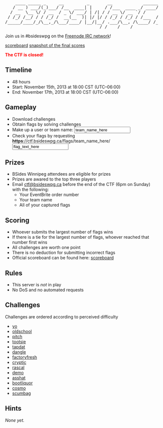 <!--# set var="title" value="BSidesWpgCTF" -->
<link rel="stylesheet" type="text/css" href="/main.css" />
<script type="text/javascript" src="/entry.js"></script>

<pre>
    ____ _____ _     __         _       __            __________________
   / __ ) ___/(_)___/ /__  ____| |     / /___  ____ _/ ____/_  __/ ____/
  / __  \__ \/ / __  / _ \/ ___/ | /| / / __ \/ __ `/ /     / / / /_
 / /_/ /__/ / / /_/ /  __(__  )| |/ |/ / /_/ / /_/ / /___  / / / __/
/_____/____/_/\__,_/\___/____/ |__/|__/ .___/\__, /\____/ /_/ /_/
                                     /_/    /____/
</pre>

Join us in #bsideswpg on the [Freenode IRC network](https://webchat.freenode.net/?channels=%23bsideswpg)!

[scoreboard](/score)
[snapshot of the final scores](/score_snapshot.html)

<span style="color:red"><b>The CTF is closed!</b></span>

Timeline
--------
- 48 hours
- Start: November 15th, 2013 at 18:00 CST (UTC–06:00)
- End: November 17th, 2013 at 18:00 CST (UTC–06:00)

Gameplay
--------
- Download challenges
- Obtain flags by solving challenges
- Make up a user or team name: <input onblur="this.style=null;" onfocus="if (this.value=='team_name_here') this.value='';" onkeyup="keyup(event, this);" type="text" value="team_name_here" id="team" />
- Check your flags by requesting **https**://ctf.bsideswpg.ca/flags/<span id="name">team_name_here</span>/<input onfocus="if (this.value=='flag_text_here') this.value='';" onkeyup="keyup(event, this);" type="text" value="flag_text_here" id="entry" />&nbsp;<span id="iscorrect"></span>

Prizes
------
- BSides Winnipeg attendees are eligible for prizes
- Prizes are awared to the top three players
- Email <ctf@bsideswpg.ca> before the end of the CTF (6pm on Sunday) with the following:
  - Your EventBrite order number
  - Your team name
  - All of your captured flags

Scoring
-------
- Whoever submits the largest number of flags wins
- If there is a tie for the largest number of flags, whoever reached that number first wins
- All challenges are worth one point
- There is no deduction for submitting incorrect flags
- Official scoreboard can be found here: [scoreboard](/score)

Rules
-----
- This server is *not* in play
- No DoS and no automated requests

Challenges
----------
Challenges are ordered according to perceived difficulty

- [yo](/challs/yo)
- [oldschool](/challs/oldschool.png)
- [pitch](/challs/pitch.tar)
- [tootsie](/challs/tootsie.tar.gz)
- [tapdat](/challs/tapdat.png)
- [dangle](/challs/dangle.tar)
- [factoryfresh](/challs/factoryfresh.pcap)
- [cryptic](/challs/cryptic.tar)
- [rascal](/challs/rascal.hs)
- [demo](/challs/demo.img)
- [asshat](/challs/asshat.jpg)
- [bootliquor](/challs/bootliquor.img)
- [cosmo](/challs/cosmo.png)
- [scumbag](/challs/scumbag.ps)

Hints
-----

*None yet.*
